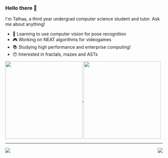 ### Hello there 👋

I'm Talhaa, a third year undergrad computer science student and tutor. Ask me about anything!

- 🤖 Learning to use computer vision for pose recognition
- 🎮 Working on NEAT algorithms for videogames
- 📚 Studying high performance and enterprise computing!
- 😯 Interested in fractals, mazes and ASTs

<a href="https://github.com/talhaahussain/">
  <img height=247 align="center" src="https://github-readme-stats.vercel.app/api?username=talhaahussain&theme=dark&show_icons=true&hide" />
</a>
<a href="https://github.com/talhaahussain/">
  <img height=247 align="center" src="https://github-readme-stats.vercel.app/api/top-langs?username=talhaahussain&layout=compact&langs_count=8&card_width=320&hide=Jupyter%20Notebook&theme=dark" />
</a>

<hr>

<a href="https://github.com/talhaahussain/Donkey-Kong-NEAT">
  <img align="left" src="https://github-readme-stats.vercel.app/api/pin/?username=talhaahussain&repo=Donkey-Kong-NEAT&theme=dark" />
</a>
<a href="https://github.com/anuraghazra/Flappy-Bird-NEAT">
  <img align="right" src="https://github-readme-stats.vercel.app/api/pin/?username=talhaahussain&repo=Flappy-Bird-NEAT&theme=dark" />
</a>
<!--
**talhaahussain/talhaahussain** is a ✨ _special_ ✨ repository because its `README.md` (this file) appears on your GitHub profile.

Here are some ideas to get you started:

- 🔭 I’m currently working on ...
- 🌱 I’m currently learning ...
- 👯 I’m looking to collaborate on ...
- 🤔 I’m looking for help with ...
- 💬 Ask me about ...
- 📫 How to reach me: ...
- 😄 Pronouns: ...
- ⚡ Fun fact: ...
-->
